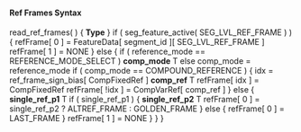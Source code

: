#### Ref Frames Syntax

<div class="syntax">
read_ref_frames( ) {                                                  <b>Type</b>
}
    if ( seg_feature_active( SEG_LVL_REF_FRAME ) ) {
        refFrame[ 0 ] = FeatureData[ segment_id ][ SEG_LVL_REF_FRAME ]
        refFrame[ 1 ] = NONE
    } else {
        if ( reference_mode == REFERENCE_MODE_SELECT )
            <b>comp_mode</b>                                                 T
        else
            comp_mode = reference_mode
        if ( comp_mode == COMPOUND_REFERENCE ) {
            idx = ref_frame_sign_bias[ CompFixedRef ]
            <b>comp_ref</b>                                                  T
            refFrame[ idx ] = CompFixedRef
            refFrame[ !idx ] = CompVarRef[ comp_ref ]
        } else {
            <b>single_ref_p1</b>                                             T
            if ( single_ref_p1 ) {
                <b>single_ref_p2</b>                                         T
                refFrame[ 0 ] = single_ref_p2 ? ALTREF_FRAME : GOLDEN_FRAME
            } else {
                refFrame[ 0 ] = LAST_FRAME
            }
            refFrame[ 1 ] = NONE
        }
    }
}

</div>
